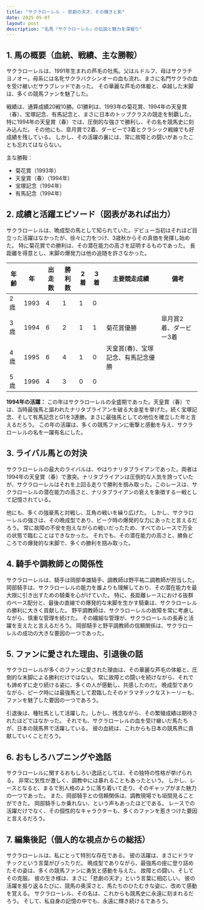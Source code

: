 ```yaml
---
title: "サクラローレル - 悲劇の天才、その輝きと影"
date: 2025-05-07
layout: post
description: "名馬『サクラローレル』の伝説と魅力を深堀り"
---
```


## 1. 馬の概要（血統、戦績、主な勝鞍）

サクラローレルは、1991年生まれの芦毛の牡馬。父はルドルフ、母はサクラチヨノオー。母系には名牝サクラバクシンオーの血も流れ、まさに名門サクラの血を受け継いだサラブレッドであった。  その華麗な芦毛の体躯と、卓越した末脚は、多くの競馬ファンを魅了した。

戦績は、通算成績20戦10勝。G1勝利は、1993年の菊花賞、1994年の天皇賞（春）、宝塚記念、有馬記念と、まさに日本のトップクラスの競走を制覇した。特に1994年の天皇賞（春）では、圧倒的な強さで勝利し、その名を競馬史に刻み込んだ。  その他にも、皐月賞で2着、ダービーで3着とクラシック戦線でも好成績を残している。  しかし、その活躍の裏には、常に故障との闘いがあったことも忘れてはならない。

主な勝鞍：

* 菊花賞（1993年）
* 天皇賞（春）（1994年）
* 宝塚記念（1994年）
* 有馬記念（1994年）


## 2. 成績と活躍エピソード（図表があれば出力）

サクラローレルは、晩成型の馬として知られていた。デビュー当初はそれほど目立った活躍はなかったが、徐々に力をつけ、3歳秋からその真価を発揮し始めた。  特に菊花賞での勝利は、その潜在能力の高さを証明するものであった。  長距離を得意とし、末脚の爆発力は他の追随を許さなかった。

| 年齢 | 年 | 出走数 | 勝利数 | 2着 | 3着 | 主要競走成績 | 備考 |
|---|---|---|---|---|---|---|---|
| 2歳 | 1993 | 4 | 1 | 1 | 0 |  |  |
| 3歳 | 1994 | 6 | 2 | 1 | 1 | 菊花賞優勝 | 皐月賞2着、ダービー3着 |
| 4歳 | 1995 | 6 | 4 | 1 | 0 | 天皇賞(春)、宝塚記念、有馬記念優勝 |  |
| 5歳 | 1996 | 4 | 3 | 0 | 0 |  |  |


**1994年の活躍：**  この年はサクラローレルの全盛期であった。天皇賞（春）では、当時最強馬と謳われたナリタブライアンを破る大金星を挙げた。続く宝塚記念、そして有馬記念とG1を3連勝。まさに最強馬としての地位を確立した年と言えるだろう。  この年の活躍は、多くの競馬ファンに衝撃と感動を与え、サクラローレルの名を一躍有名にした。


## 3. ライバル馬との対決

サクラローレルの最大のライバルは、やはりナリタブライアンであった。両者は1994年の天皇賞（春）で激突。ナリタブライアンは圧倒的な人気を誇っていたが、サクラローレルはそれを上回る走りで勝利を掴み取った。このレースは、サクラローレルの潜在能力の高さと、ナリタブライアンの衰えを象徴する一戦として記憶されている。

他にも、多くの強豪馬と対戦し、互角の戦いを繰り広げた。  しかし、サクラローレルの強さは、その晩成型であり、ピーク時の爆発的な力にあったと言えるだろう。  常に故障の不安を抱えながらの戦いだったため、すべてのレースで万全の状態で臨むことはできなかった。  それでも、その潜在能力の高さと、勝負どころでの爆発的な末脚で、多くの勝利を掴み取った。


## 4. 騎手や調教師との関係性

サクラローレルは、騎手は岡部幸雄騎手、調教師は野平祐二調教師が担当した。岡部騎手は、サクラローレルの能力を誰よりも理解しており、その潜在能力を最大限に引き出すための騎乗を心がけていた。  特に、長距離レースにおける抜群のペース配分と、最後の直線での爆発的な末脚を生かす騎乗は、サクラローレルの勝利に大きく貢献した。  野平調教師は、サクラローレルの故障を常に考慮しながら、慎重な管理を続けた。  その繊細な管理が、サクラローレルの長寿と活躍を支えたと言えるだろう。  岡部騎手と野平調教師の信頼関係は、サクラローレルの成功の大きな要因の一つであった。


## 5. ファンに愛された理由、引退後の話

サクラローレルが多くのファンに愛された理由は、その華麗な芦毛の体躯と、圧倒的な末脚による勝利だけではない。  常に故障との闘いを続けながら、それでも諦めずに走り続ける姿に、多くの人が感動し、共感したのだ。  晩成型でありながら、ピーク時には最強馬として君臨したそのドラマチックなストーリーも、ファンを魅了した要因の一つであろう。

引退後は、種牡馬として活躍した。しかし、残念ながら、その繁殖成績は期待されたほどではなかった。  それでも、サクラローレルの血を受け継いだ馬たちが、日本の競馬界で活躍している。  彼の血統は、これからも日本の競馬界に貢献していくことだろう。


## 6. おもしろハプニングや逸話

サクラローレルに関するおもしろい逸話としては、その独特の性格が挙げられる。  非常に気性が激しく、調教中には暴れることもあったという。  しかし、レースとなると、まるで別人格のように落ち着いて走り、そのギャップがまた魅力の一つであった。  また、岡部騎手との信頼関係は、調教現場でも垣間見ることができた。  岡部騎手しか乗れない、という声もあったほどである。  レースでの活躍だけでなく、その個性的なキャラクターも、多くのファンを惹きつけた要因と言えるだろう。


## 7. 編集後記（個人的な視点からの総括）

サクラローレルは、私にとって特別な存在である。  彼の活躍は、まさにドラマチックという言葉がぴったりだ。  晩成型でありながら、最強馬の座に登り詰めたその姿は、多くの競馬ファンに勇気と感動を与えた。  故障との闘い、そしてその克服。  彼の生き様は、まさに「悲劇の天才」という言葉に相応しい。  彼の活躍を振り返るたびに、競馬の奥深さと、馬たちのひたむきな姿に、改めて感動を覚える。  サクラローレル、その名は、これからも競馬史に永遠に刻まれるだろう。  そして、私自身の記憶の中でも、永遠に輝き続けるであろう。
